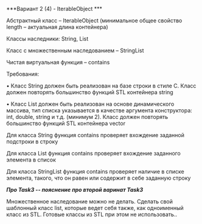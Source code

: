 ***Вариант 2 (4) - IterableObject ***

Абстрактный класс – IterableObject (минимальное общее свойство length – актуальная длина
контейнера)

Классы наследники: String, List

Класс с множественным наследованием – StringList

Чистая виртуальная функция – contains

Требования:

• Класс String должен быть реализован на базе строки в стиле С. Класс должен повторять большинство функций STL контейнера string

• Класс List должен быть реализован на основе динамического массива, тип списка указывается в качестве аргумента конструктора: int, double, string и т.д. (минимум 2). Класс должен повторять большинство функций STL контейнера vector

Для класса String функция contains проверяет вхождение заданной подстроки в строку

Для класса List функция contains проверяет вхождение заданного элемента в список

Для класса StringList функция contains проверяет наличие в списке элемента, такого, что он равен
или содержит в себе заданную строку

***Про Task3 -- пояснение про второй варинат Task3***

Множественное наследование можно не делать.
Сделать свой шаблонный класс  list, которые ведет себя также, как одноименный класс из STL. 
Готовые классы из STL при этом  не использовать..

